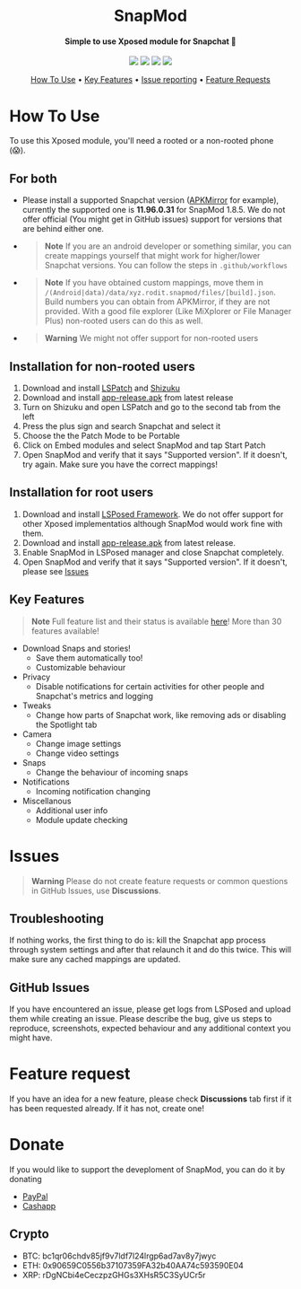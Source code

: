 <h1 align="center">
  <br>
  SnapMod
  <br>
</h1>

<h4 align="center">Simple to use Xposed module for Snapchat 👻</h4>

<p align="center">
  <a href="https://github.com/rodit/snapmod/releases">
    <img src="https://img.shields.io/github/v/release/rodit/snapmod?style=for-the-badge"></a>
  <a href="https://github.com/rodit/snapmod/releases"><img src="https://img.shields.io/github/downloads/rodit/snapmod/total?style=for-the-badge"></a>
  <a href="https://github.com/rodit/snapmod/stargazers">
    <img src="https://img.shields.io/github/stars/rodit/snapmod?style=for-the-badge"></a>
  <a href="#donate">
    <img src="https://img.shields.io/badge/$-donate-ff69b4.svg?maxAge=2592000&amp;style=for-the-badge">
  </a>
</p>

<p align="center">
  <a href="#how-to-use">How To Use</a> •
  <a href="#key-features">Key Features</a> •
  <a href="#issues">Issue reporting</a> •
  <a href="#feature-request">Feature Requests</a>
</p>


# How To Use

To use this Xposed module, you'll need a rooted or a non-rooted phone (😱). 

## For both
* Please install a supported Snapchat version ([APKMirror](https://apkmirror.com/apk/snap-inc/snapchat/) for example), currently the supported one is **11.96.0.31** for SnapMod 1.8.5. We do not offer official (You might get in GitHub issues) support for versions that are behind either one.
* > **Note** If you are an android developer or something similar, you can create mappings yourself that might work for higher/lower Snapchat versions. You can follow the steps in `.github/workflows`
* > **Note** If you have obtained custom mappings, move them in `/(Android|data)/data/xyz.rodit.snapmod/files/[build].json`. Build numbers you can obtain from APKMirror, if they are not provided. With a good file explorer (Like MiXplorer or File Manager Plus) non-rooted users can do this as well.

* > **Warning** We might not offer support for non-rooted users


## Installation for non-rooted users 
1. Download and install [LSPatch](https://github.com/LSPosed/LSPatch) and [Shizuku](https://github.com/RikkaApps/Shizuku)
2. Download and install [app-release.apk](https://github.com/rodit/SnapMod/releases/download/v1.8.5/app-release.apk) from latest release
3. Turn on Shizuku and open LSPatch and go to the second tab from the left
4. Press the plus sign and search Snapchat and select it
5. Choose the the Patch Mode to be Portable
6. Click on Embed modules and select SnapMod and tap Start Patch
7. Open SnapMod and verify that it says "Supported version". If it doesn't, try again. Make sure you have the correct mappings!

## Installation for root users
1. Download and install [LSPosed Framework](https://github.com/LSPosed/LSPosed). We do not offer support for other Xposed implementatios although SnapMod would work fine with them.
2. Download and install [app-release.apk](https://github.com/rodit/SnapMod/releases/download/v1.8.5/app-release.apk) from latest release.
3. Enable SnapMod in LSPosed manager and close Snapchat completely.
5. Open SnapMod and verify that it says "Supported version". If it doesn't, please see <a href="#issues">Issues</a>



## Key Features
> **Note** Full feature list and their status is available [here](https://github.com/rodit/SnapMod/wiki/Features)! More than 30 features available!
* Download Snaps and stories!
  - Save them automatically too!
  - Customizable behaviour
* Privacy
  - Disable notifications for certain activities for other people and Snapchat's metrics and logging
* Tweaks
  - Change how parts of Snapchat work, like removing ads or disabling the Spotlight tab
* Camera
  - Change image settings
  - Change video settings
* Snaps
  - Change the behaviour of incoming snaps
* Notifications
  - Incoming notification changing
* Miscellanous
  - Additional user info
  - Module update checking

# Issues
> **Warning** Please do not create feature requests or common questions in GitHub Issues, use **Discussions**.

## Troubleshooting
If nothing works, the first thing to do is: kill the Snapchat app process through system settings and after that relaunch it and do this twice. This will make sure any cached mappings are updated.

## GitHub Issues
If you have encountered an issue, please get logs from LSPosed and upload them while creating an issue. Please describe the bug, give us steps to reproduce, screenshots, expected behaviour and any additional context you might have.

# Feature request
If you have an idea for a new feature, please check **Discussions** tab first if it has been requested already. If it has not, create one!

# Donate
If you would like to support the deveploment of SnapMod, you can do it by donating
* [PayPal](https://paypal.me/roditmod) 
* [Cashapp](https://cash.app/rodit9)

## Crypto
  - BTC: bc1qr06chdv85jf9v7ldf7l24lrgp6ad7av8y7jwyc
  - ETH: 0x90659C0556b37107359FA32b40AA74c593590E04
  - XRP: rDgNCbi4eCeczpzGHGs3XHsR5C3SyUCr5r
